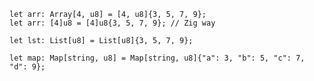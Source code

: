 ```pony
let arr: Array[4, u8] = [4, u8]{3, 5, 7, 9};
let arr: [4]u8 = [4]u8{3, 5, 7, 9}; // Zig way
```

```pony
let lst: List[u8] = List[u8]{3, 5, 7, 9};
```

```pony
let map: Map[string, u8] = Map[string, u8]{"a": 3, "b": 5, "c": 7, "d": 9};
```
